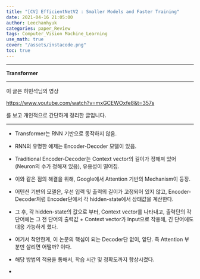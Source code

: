 ```yaml
---
title: "[CV] EfficientNetV2 : Smaller Models and Faster Training"
date: 2021-04-16 21:05:00
author: Leechanhyuk
categories: paper_Review
tags: Computer_Vision Machine_Learning
use_math: true
cover: "/assets/instacode.png"
toc: true
---
```


* * *

**Transformer**

* * *

이 글은 허민석님의 영상

https://www.youtube.com/watch?v=mxGCEWOxfe8&t=357s

를 보고 개인적으로 간단하게 정리한 글입니다.

* * *

- Transformer는 RNN 기반으로 동작하지 않음.

- RNN의 유명한 예제는 Encoder-Decoder 모델이 있음.

- Traditional Encoder-Decoder는 Context vector의 길이가 정해져 있어(Neuron의 수가 정해져 있음), 유용성이 떨어짐.

- 이와 같은 점의 해결을 위해, Google에서 Attention 기반의 Mechanism이 등장.

- 어텐션 기반의 모델은, 우선 입력 및 출력의 길이가 고정되어 있지 않고, Encoder-Decoder처럼 Encoder단에서 각 hidden-state에서 상태값을 계산한다.

- 그 후, 각 hidden-state의 값으로 부터, Context vector를 나타내고, 출력단의 각 단어에는 그 전 단어의 출력값 + Context vector가 Input으로 작용해, 긴 단어에도 대응 가능하게 했다. 

- 여기서 착안한게, 이 논문의 핵심이 되는 Decoder단 없이, 앞단. 즉 Attention 부분만 살리면 어떨까? 이다.

- 해당 방법의 적용을 통해서, 학습 시간 및 정확도까지 향상시켰다.

- 
